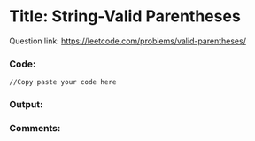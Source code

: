 # Title: String-Valid Parentheses

Question link: https://leetcode.com/problems/valid-parentheses/

### Code:

```
//Copy paste your code here
```

### Output:


### Comments:
